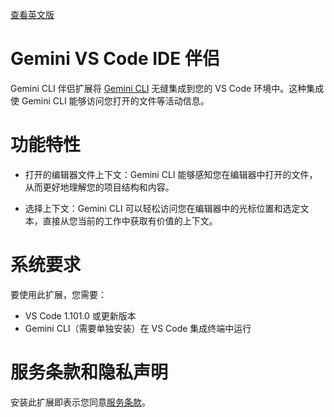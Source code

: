[查看英文版](../../../packages/vscode-ide-companion/README.md)

# Gemini VS Code IDE 伴侣

Gemini CLI 伴侣扩展将 [Gemini CLI](https://github.com/google-gemini/gemini-cli) 无缝集成到您的 VS Code 环境中。这种集成使 Gemini CLI 能够访问您打开的文件等活动信息。

# 功能特性

- 打开的编辑器文件上下文：Gemini CLI 能够感知您在编辑器中打开的文件，从而更好地理解您的项目结构和内容。

- 选择上下文：Gemini CLI 可以轻松访问您在编辑器中的光标位置和选定文本，直接从您当前的工作中获取有价值的上下文。

# 系统要求

要使用此扩展，您需要：

- VS Code 1.101.0 或更新版本
- Gemini CLI（需要单独安装）在 VS Code 集成终端中运行

# 服务条款和隐私声明

安装此扩展即表示您同意[服务条款](https://github.com/google-gemini/gemini-cli/blob/main/docs/tos-privacy.md)。